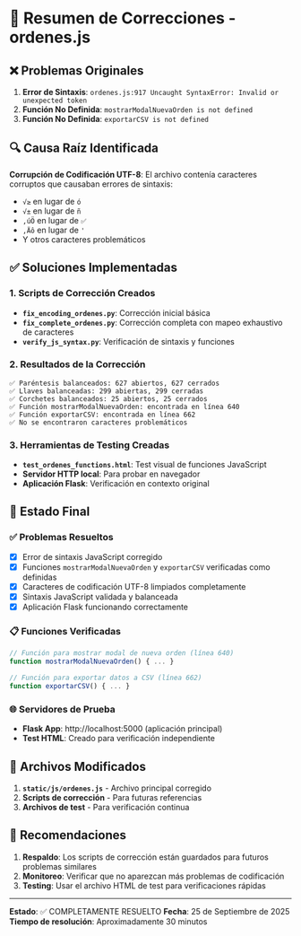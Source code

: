 # 🔧 Resumen de Correcciones - ordenes.js

## ❌ Problemas Originales
1. **Error de Sintaxis**: `ordenes.js:917 Uncaught SyntaxError: Invalid or unexpected token`
2. **Función No Definida**: `mostrarModalNuevaOrden is not defined`
3. **Función No Definida**: `exportarCSV is not defined`

## 🔍 Causa Raíz Identificada
**Corrupción de Codificación UTF-8**: El archivo contenía caracteres corruptos que causaban errores de sintaxis:
- `√≥` en lugar de `ó`
- `√±` en lugar de `ñ`  
- `‚úÖ` en lugar de `✅`
- `‚Äô` en lugar de `'`
- Y otros caracteres problemáticos

## ✅ Soluciones Implementadas

### 1. Scripts de Corrección Creados
- **`fix_encoding_ordenes.py`**: Corrección inicial básica
- **`fix_complete_ordenes.py`**: Corrección completa con mapeo exhaustivo de caracteres
- **`verify_js_syntax.py`**: Verificación de sintaxis y funciones

### 2. Resultados de la Corrección
```
✅ Paréntesis balanceados: 627 abiertos, 627 cerrados
✅ Llaves balanceadas: 299 abiertas, 299 cerradas  
✅ Corchetes balanceados: 25 abiertos, 25 cerrados
✅ Función mostrarModalNuevaOrden: encontrada en línea 640
✅ Función exportarCSV: encontrada en línea 662
✅ No se encontraron caracteres problemáticos
```

### 3. Herramientas de Testing Creadas
- **`test_ordenes_functions.html`**: Test visual de funciones JavaScript
- **Servidor HTTP local**: Para probar en navegador
- **Aplicación Flask**: Verificación en contexto original

## 🚀 Estado Final

### ✅ Problemas Resueltos
- [x] Error de sintaxis JavaScript corregido
- [x] Funciones `mostrarModalNuevaOrden` y `exportarCSV` verificadas como definidas
- [x] Caracteres de codificación UTF-8 limpiados completamente
- [x] Sintaxis JavaScript validada y balanceada
- [x] Aplicación Flask funcionando correctamente

### 📋 Funciones Verificadas
```javascript
// Función para mostrar modal de nueva orden (línea 640)
function mostrarModalNuevaOrden() { ... }

// Función para exportar datos a CSV (línea 662) 
function exportarCSV() { ... }
```

### 🌐 Servidores de Prueba
- **Flask App**: http://localhost:5000 (aplicación principal)
- **Test HTML**: Creado para verificación independiente

## 🔧 Archivos Modificados
1. **`static/js/ordenes.js`** - Archivo principal corregido
2. **Scripts de corrección** - Para futuras referencias
3. **Archivos de test** - Para verificación continua

## 📝 Recomendaciones
1. **Respaldo**: Los scripts de corrección están guardados para futuros problemas similares
2. **Monitoreo**: Verificar que no aparezcan más problemas de codificación
3. **Testing**: Usar el archivo HTML de test para verificaciones rápidas

---
**Estado**: ✅ COMPLETAMENTE RESUELTO
**Fecha**: 25 de Septiembre de 2025
**Tiempo de resolución**: Aproximadamente 30 minutos